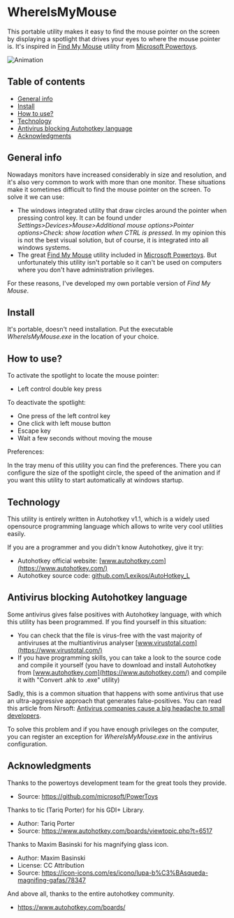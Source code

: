 # WhereIsMyMouse
This portable utility makes it easy to find the mouse pointer on the screen by displaying a spotlight that drives your eyes to where the mouse pointer is.
It's inspired in [Find My Mouse](https://docs.microsoft.com/es-es/windows/powertoys/mouse-utilities) utility from [Microsoft Powertoys](https://github.com/microsoft/PowerToys).

![Animation](https://user-images.githubusercontent.com/94808889/175427355-0adaa216-42d4-4515-b9fa-9d42213788d4.gif)

## Table of contents
* [General info](#general-info)
* [Install](#install)
* [How to use?](#how-to-use)
* [Technology](#technology)
* [Antivirus blocking Autohotkey language](#antivirus-blocking-autohotkey-language)
* [Acknowledgments](#acknowledgments)

## General info
Nowadays monitors have increased considerably in size and resolution, and it's also very common to work with more than one monitor. These situations make it sometimes difficult to find the mouse pointer on the screen. To solve it we can use:
* The windows integrated utility that draw circles around the pointer when pressing control key. It can be found under *Settings>Devices>Mouse>Additional mouse options>Pointer options>Check: show location when CTRL is pressed.* In my opinion this is not the best visual solution, but of course, it is integrated into all windows systems. 
* The great [Find My Mouse](https://docs.microsoft.com/es-es/windows/powertoys/mouse-utilities) utility included in [Microsoft Powertoys](https://github.com/microsoft/PowerToys). But unfortunately this utility isn't portable so it can't be used on computers where you don't have administration privileges.

For these reasons, I've developed my own portable version of *Find My Mouse*.

## Install
It's portable, doesn't need installation. Put the executable *WhereIsMyMouse.exe* in the location of your choice.

## How to use?
To activate the spotlight to locate the mouse pointer:
* Left control double key press

To deactivate the spotlight:
* One press of the left control key
* One click with left mouse button
* Escape key
* Wait a few seconds without moving the mouse

Preferences:

In the tray menu of this utility you can find the preferences. There you can configure the size of the spotlight circle, the speed of the animation and if you want this utility to start automatically at windows startup.

## Technology
This utility is entirely written in Autohotkey v1.1, which is a widely used opensource programming language which allows to write very cool utilities easily.

If you are a programmer and you didn't know Autohotkey, give it try:
* Autohotkey official website: [www.autohotkey.com](https://www.autohotkey.com/)
* Autohotkey source code: [github.com/Lexikos/AutoHotkey_L](https://github.com/Lexikos/AutoHotkey_L/)

## Antivirus blocking Autohotkey language
Some antivirus gives false positives with Autohotkey language, with which this utility has been programmed. If you find yourself in this situation:
* You can check that the file is virus-free with the vast majority of antiviruses at the multiantivirus analyser [www.virustotal.com](https://www.virustotal.com/)
* If you have programming skills, you can take a look to the source code and compile it yourself (you have to download and install Autohotkey from [www.autohotkey.com](https://www.autohotkey.com/) and compile it with "Convert .ahk to .exe" utility)

Sadly, this is a common situation that happens with some antivirus that use an ultra-aggressive approach that generates false-positives. You can read this article from Nirsoft: [Antivirus companies cause a big headache to small developers](http://blog.nirsoft.net/2009/05/17/antivirus-companies-cause-a-big-headache-to-small-developers/).

To solve this problem and if you have enough privileges on the computer, you can register an exception for *WhereIsMyMouse.exe* in the antivirus configuration.

## Acknowledgments
Thanks to the powertoys development team for the great tools they provide.
- Source: https://github.com/microsoft/PowerToys

Thanks to tic (Tariq Porter) for his GDI+ Library.
- Author: Tariq Porter
- Source: https://www.autohotkey.com/boards/viewtopic.php?t=6517

Thanks to Maxim Basinski for his magnifying glass icon.
- Author: Maxim Basinski
- License: CC Attribution
- Source: https://icon-icons.com/es/icono/lupa-b%C3%BAsqueda-magnifing-gafas/78347

And above all, thanks to the entire autohotkey community.
- https://www.autohotkey.com/boards/
